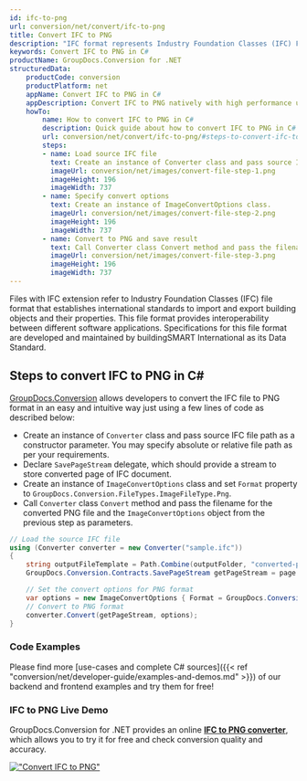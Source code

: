 ```yaml
---
id: ifc-to-png
url: conversion/net/convert/ifc-to-png
title: Convert IFC to PNG
description: "IFC format represents Industry Foundation Classes (IFC) File Format with .ifc extension. Learn how to convert IFC to PNG file programmatically in C# language using GroupDocs.Conversion for .NET library."
keywords: Convert IFC to PNG in C#
productName: GroupDocs.Conversion for .NET
structuredData:
    productCode: conversion
    productPlatform: net
    appName: Convert IFC to PNG in C#
    appDescription: Convert IFC to PNG natively with high performance using C# language and server side GroupDocs.Conversion for .NET APIs, without the use of any software like Microsoft or Open Office.
    howTo:
        name: How to convert IFC to PNG in C# 
        description: Quick guide about how to convert IFC to PNG in C# with high performance and accuracy.
        url: conversion/net/convert/ifc-to-png/#steps-to-convert-ifc-to-png-in-c
        steps:
        - name: Load source IFC file 
          text: Create an instance of Converter class and pass source IFC file path as a constructor parameter. You may specify absolute or relative file path as per your requirements. 
          imageUrl: conversion/net/images/convert-file-step-1.png
          imageHeight: 196
          imageWidth: 737
        - name: Specify convert options 
          text: Create an instance of ImageConvertOptions class.
          imageUrl: conversion/net/images/convert-file-step-2.png
          imageHeight: 196
          imageWidth: 737
        - name: Convert to PNG and save result 
          text: Call Converter class Convert method and pass the filename for the converted HTML file and the ImageConvertOptions object from the previous step as parameters.
          imageUrl: conversion/net/images/convert-file-step-3.png
          imageHeight: 196
          imageWidth: 737
---
```


Files with IFC extension refer to  Industry Foundation Classes (IFC) file format that establishes international standards to import and export building objects and their properties. This file format provides interoperability between different software applications. Specifications for this file format are developed and maintained by buildingSMART International as its Data Standard.

## Steps to convert IFC to PNG in C#

[GroupDocs.Conversion](https://products.groupdocs.com/conversion/net) allows developers to convert the IFC file to PNG format in an easy and intuitive way just using a few lines of code as described below:

* Create an instance of `Converter` class and pass source IFC file path as a constructor parameter. You may specify absolute or relative file path as per your requirements. 
* Declare `SavePageStream` delegate, which should provide a stream to store converted page of IFC document.
* Create an instance of `ImageConvertOptions` class and set `Format` property to `GroupDocs.Conversion.FileTypes.ImageFileType.Png`.
* Call `Converter` class `Convert` method and pass the filename for the converted PNG file and the `ImageConvertOptions` object from the previous step as parameters.

```csharp
// Load the source IFC file
using (Converter converter = new Converter("sample.ifc"))
{
    string outputFileTemplate = Path.Combine(outputFolder, "converted-page-{0}.png");
    GroupDocs.Conversion.Contracts.SavePageStream getPageStream = page => new FileStream(string.Format(outputFileTemplate, page), FileMode.Create);

    // Set the convert options for PNG format
    var options = new ImageConvertOptions { Format = GroupDocs.Conversion.FileTypes.ImageFileType.Png };   
    // Convert to PNG format
    converter.Convert(getPageStream, options);
}
```

### Code Examples

Please find more [use-cases and complete C# sources]({{< ref "conversion/net/developer-guide/examples-and-demos.md" >}}) of our backend and frontend examples and try them for free!

### IFC to PNG Live Demo

GroupDocs.Conversion for .NET provides an online [**IFC to PNG converter**](https://products.groupdocs.app/conversion/ifc-to-png), which allows you to try it for free and check conversion quality and accuracy.

[!["Convert IFC to PNG"](conversion/net/images/convert-to-png/convert-ifc-to-png.png)](https://products.groupdocs.app/conversion/ifc-to-png)